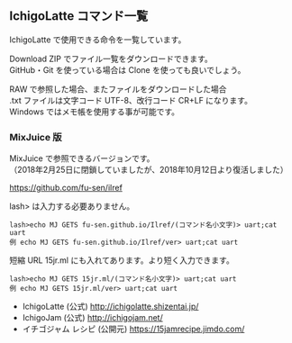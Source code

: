 ## IchigoLatte コマンド一覧

IchigoLatte で使用できる命令を一覧しています。

Download ZIP でファイル一覧をダウンロードできます。\
GitHub・Git を使っている場合は Clone を使っても良いでしょう。

RAW で参照した場合、またファイルをダウンロードした場合\
.txt ファイルは文字コード UTF-8、改行コード CR+LF になります。\
Windows ではメモ帳を使用する事が可能です。

### MixJuice 版

MixJuice で参照できるバージョンです。\
（2018年2月25日に閉鎖していましたが、2018年10月12日より復活しました）

https://github.com/fu-sen/ilref

lash> は入力する必要ありません。
```
lash>echo MJ GETS fu-sen.github.io/Ilref/(コマンド名小文字)> uart;cat uart
例 echo MJ GETS fu-sen.github.io/Ilref/ver> uart;cat uart
```

短縮 URL 15jr.ml にも入れてあります。より短く入力できます。

```
lash>echo MJ GETS 15jr.ml/(コマンド名小文字)> uart;cat uart
例 echo MJ GETS 15jr.ml/ver> uart;cat uart
```

* IchigoLatte (公式) http://ichigolatte.shizentai.jp/
* IchigoJam (公式) http://ichigojam.net/
* イチゴジャム レシピ (公開元) https://15jamrecipe.jimdo.com/

